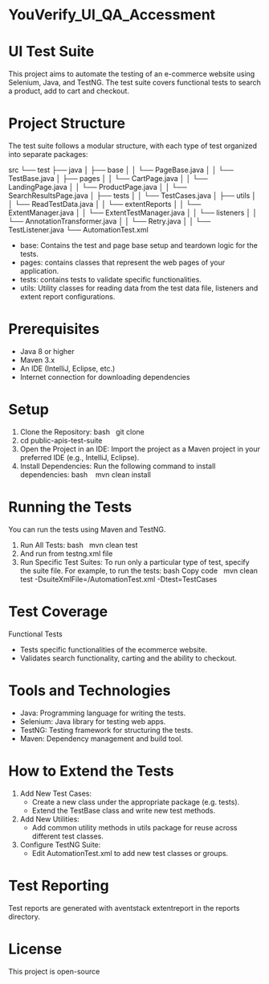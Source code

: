 # YouVerify_UI_QA_Accessment
# UI Test Suite
This project aims to automate the testing of an e-commerce website using Selenium, Java, and TestNG. The test suite covers functional tests to search a product, add to cart and checkout.

# Project Structure
The test suite follows a modular structure, with each type of test organized into separate packages:

src
└── test
    ├── java
    │     ├── base
    │     │   └── PageBase.java
    │     │   └── TestBase.java
    │     ├── pages
    │     │   └── CartPage.java
    │     │   └── LandingPage.java
    │     │   └── ProductPage.java
    │     │   └── SearchResultsPage.java
    │     ├── tests
    │     │   └── TestCases.java
    │     ├── utils
    │     │   └── ReadTestData.java
    │     │   └── extentReports
    │     │        └── ExtentManager.java
    │     │        └── ExtentTestManager.java
    │     │   └── listeners
    │     │        └── AnnotationTransformer.java
    │     │        └── Retry.java
    │     │        └── TestListener.java
└── AutomationTest.xml

* base: Contains the test and page base setup and teardown logic for the tests.
* pages: contains classes that represent the web pages of your application.
* tests: contains tests to validate specific functionalities.
* utils: Utility classes for reading data from the test data file, listeners and extent report configurations.

# Prerequisites
* Java 8 or higher
* Maven 3.x
* An IDE (IntelliJ, Eclipse, etc.)
* Internet connection for downloading dependencies

# Setup
1. Clone the Repository: bash   git clone <repository-url>
2. cd public-apis-test-suite   
3. Open the Project in an IDE: Import the project as a Maven project in your preferred IDE (e.g., IntelliJ, Eclipse).
4. Install Dependencies: Run the following command to install dependencies: bash   
    mvn clean install
   

# Running the Tests
You can run the tests using Maven and TestNG.
1. Run All Tests:
   bash   mvn clean test
2. And run from testng.xml file  
3. Run Specific Test Suites: To run only a particular type of test, specify the suite file. For example, to run the tests: bash Copy code   mvn clean test -DsuiteXmlFile=/AutomationTest.xml -Dtest=TestCases
   

# Test Coverage

Functional Tests
* Tests specific functionalities of the ecommerce website.
* Validates search functionality, carting and the ability to checkout.


# Tools and Technologies
* Java: Programming language for writing the tests.
* Selenium: Java library for testing web apps.
* TestNG: Testing framework for structuring the tests.
* Maven: Dependency management and build tool.

# How to Extend the Tests
1. Add New Test Cases:
    * Create a new class under the appropriate package (e.g. tests).
    * Extend the TestBase class and write new test methods.
2. Add New Utilities:
    * Add common utility methods in utils package for reuse across different test classes.
3. Configure TestNG Suite:
    * Edit AutomationTest.xml to add new test classes or groups.
      
# Test Reporting
Test reports are generated with aventstack extentreport in the reports directory. 
# License
This project is open-source 
